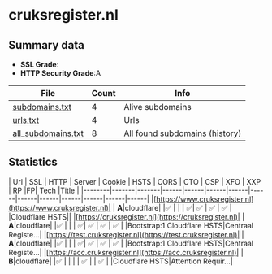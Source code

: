 

# cruksregister.nl
## Summary data


 - **SSL Grade**:
 - **HTTP Security Grade**:A


| File       | Count | Info |
|------------|-------|------|
|[subdomains.txt](/data/cruksregister.nl/subdomains.txt)|4|Alive subdomains|
|[urls.txt](/data/cruksregister.nl/urls.txt)|4|Urls|
|[all_subdomains.txt](/data/cruksregister.nl/all_subdomains.txt)|8|All found subdomains (history)|


## Statistics


| Url | SSL | HTTP | Server | Cookie | HSTS | CORS | CTO | CSP | XFO | XXP | RP |FP| Tech |Title |
|--------|-------|-------|------|------|------|------|------|------|------|------|------|------|------|
|[https://www.cruksregister.nl](https://www.cruksregister.nl)| | **A**|cloudflare| |:white_check_mark: | | | :white_check_mark:| :white_check_mark: | :white_check_mark: | :white_check_mark: | |Cloudflare HSTS||
|[https://cruksregister.nl](https://cruksregister.nl)| | **A**|cloudflare| |:white_check_mark: | | | :white_check_mark:| :white_check_mark: | :white_check_mark: | :white_check_mark: | |Bootstrap:1 Cloudflare HSTS|Centraal Registe...|
|[https://test.cruksregister.nl](https://test.cruksregister.nl)| | **A**|cloudflare| |:white_check_mark: | | | :white_check_mark:| :white_check_mark: | :white_check_mark: | :white_check_mark: | |Bootstrap:1 Cloudflare HSTS|Centraal Registe...|
|[https://acc.cruksregister.nl](https://acc.cruksregister.nl)| | **B**|cloudflare| |:white_check_mark: | | | | :white_check_mark: | | :white_check_mark: | |Cloudflare HSTS|Attention Requir...|